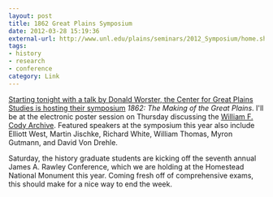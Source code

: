 ```yaml
---
layout: post
title: 1862 Great Plains Symposium
date: 2012-03-28 15:19:36
external-url: http://www.unl.edu/plains/seminars/2012_Symposium/home.shtml
tags:
- history
- research
- conference
category: Link
---
```


[Starting tonight with a talk by Donald Worster, the Center for Great Plains Studies is hosting their symposium](http://www.unl.edu/plains/seminars/2012_Symposium/home.shtml) *1862: The Making of the Great Plains*. I'll be at the electronic poster session on Thursday discussing the [William F. Cody Archive](codyarchive.org). Featured speakers at the symposium this year also include Elliott West, Martin Jischke, Richard White, William Thomas, Myron Gutmann, and David Von Drehle.

Saturday, the history graduate students are kicking off the seventh annual James A. Rawley Conference, which we are holding at the Homestead National Monument this year. Coming fresh off of comprehensive exams, this should make for a nice way to end the week.

